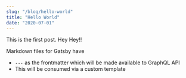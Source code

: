 ```yaml
---
slug: "/blog/hello-world"
title: "Hello World"
date: "2020-07-01"
---
```


This is the first post. Hey Hey!!

Markdown files for Gatsby have

- `---` as the frontmatter which will be made available to GraphQL API
- This will be consumed via a custom template

